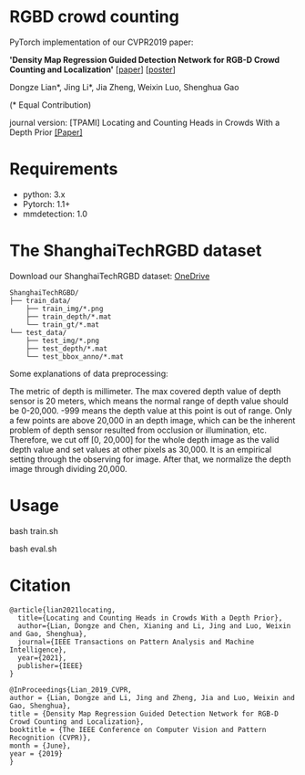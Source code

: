 # RGBD crowd counting 

PyTorch implementation of our CVPR2019 paper:

**'Density Map Regression Guided Detection Network for RGB-D Crowd Counting and Localization'** [[paper](http://openaccess.thecvf.com/content_CVPR_2019/papers/Lian_Density_Map_Regression_Guided_Detection_Network_for_RGB-D_Crowd_Counting_CVPR_2019_paper.pdf)]
[[poster](images/poster.pdf)]

Dongze Lian*, Jing Li*, Jia Zheng, Weixin Luo, Shenghua Gao
 
(* Equal Contribution)

journal version: [TPAMI] Locating and Counting Heads in Crowds With a Depth Prior [[Paper]](https://ieeexplore.ieee.org/document/9601215/)

# Requirements
- python: 3.x
- Pytorch: 1.1+
- mmdetection: 1.0

# The ShanghaiTechRGBD dataset
Download our ShanghaiTechRGBD dataset: [OneDrive](https://yien01-my.sharepoint.com/:f:/g/personal/doubility_z0_tn/EhY4Svr1rRlDi7apZTtpepQBJejNSSYnQk1UNSqxhQ3jqA?e=RdhCtz)

```
ShanghaiTechRGBD/
├── train_data/
    ├── train_img/*.png
    ├── train_depth/*.mat
    └── train_gt/*.mat
└── test_data/
    ├── test_img/*.png
    ├── test_depth/*.mat
    └── test_bbox_anno/*.mat
```
Some explanations of data preprocessing:

The metric of depth is millimeter. The max covered depth value of depth sensor is 20 meters, which means the normal range of depth value should be 0-20,000. -999 means the depth value at this point is out of range. Only a few points are above 20,000 in an depth image, which can be the inherent problem of depth sensor resulted from occlusion or illumination, etc. Therefore, we cut off [0, 20,000] for the whole depth image as the valid depth value and set values at other pixels as 30,000. It is an empirical setting through the observing for image. After that, we normalize the depth image through dividing 20,000. 


# Usage

bash train.sh

bash eval.sh


# Citation

```
@article{lian2021locating,
  title={Locating and Counting Heads in Crowds With a Depth Prior},
  author={Lian, Dongze and Chen, Xianing and Li, Jing and Luo, Weixin and Gao, Shenghua},
  journal={IEEE Transactions on Pattern Analysis and Machine Intelligence},
  year={2021},
  publisher={IEEE}
}

@InProceedings{Lian_2019_CVPR,
author = {Lian, Dongze and Li, Jing and Zheng, Jia and Luo, Weixin and Gao, Shenghua},
title = {Density Map Regression Guided Detection Network for RGB-D Crowd Counting and Localization},
booktitle = {The IEEE Conference on Computer Vision and Pattern Recognition (CVPR)},
month = {June},
year = {2019}
}
```
